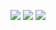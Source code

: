 <p align="center">
  <a href="https://github.com/unyamma"><img src="https://img.shields.io/badge/Svelte-4A4A55?style=for-the-badge&logo=svelte&logoColor=FF3E00"></a>
  <a href="https://github.com/unyamma"><img src="https://img.shields.io/badge/Vercel-000000?style=for-the-badge&logo=vercel&logoColor=white"></a>
  <a href="https://github.com/unyamma"><img src="https://img.shields.io/badge/TypeScript-007ACC?style=for-the-badge&logo=typescript&logoColor=white"></a>
</p>
